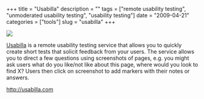 +++
title = "Usabilla"
description = ""
tags = ["remote usability testing", "unmoderated usability testing", "usability testing"]
date = "2009-04-21"
categories = ["tools"]
slug = "usabilla"
+++


<div class="tool-screenshot mb1"><a href="http://usabilla.com/"><img id="bluga-thumbnail-2792" class="bluga-thumbnail custom" src="//media.konigi.com/bluga/
wt5230d71a284c0_custom.jpg"/></a></div><p><a href="http://usabilla.com/">Usabilla</a> is a remote usability testing service that allows you to quickly create short tests that solicit feedback from your users. The service allows you to direct a few questions using screenshots of pages, e.g. you might ask users what do you like/not like about this page, where would you look to find X? Users then click on screenshot to add markers with their notes or answers.</p>
  
<p><a href="http://usabilla.com/">http://usabilla.com</a></p>
      
